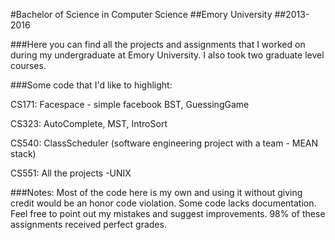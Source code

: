 #Bachelor of Science in Computer Science
##Emory University
##2013-2016

###Here you can find all the projects and assignments that I worked on during my undergraduate at Emory University. I also took two graduate level courses.

###Some code that I'd like to highlight:

CS171: Facespace - simple facebook BST, GuessingGame

CS323: AutoComplete, MST, IntroSort

CS540: ClassScheduler (software engineering project with a team - MEAN stack)

CS551: All the projects -UNIX 

###Notes:
Most of the code here is my own and using it without giving credit would be an honor code violation.
Some code lacks documentation.
Feel free to point out my mistakes and suggest improvements.
98% of these assignments received perfect grades. 


